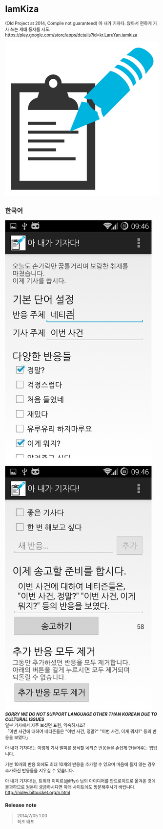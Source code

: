 # IamKiza
(Old Project at 2014, Compile not guaranteed) 아 내가 기자다. 앉아서 편하게 기사 쓰는 세태 풍자를 시도.  
https://play.google.com/store/apps/details?id=kr.LaruYan.iamkiza

![alt text](https://raw.githubusercontent.com/LaruYan/IamKiza/readme/doc/ic_launcher-web.png "Icon")


## 한국어
![alt text](https://raw.githubusercontent.com/LaruYan/IamKiza/readme/doc/ko/upper_part.png "화면 상부")
![alt text](https://raw.githubusercontent.com/LaruYan/IamKiza/readme/doc/ko/bottom_part.png "화면 하부")  
*****SORRY WE DO NOT SUPPORT LANGUAGE OTHER THAN KOREAN DUE TO CULTURAL ISSUES*****  
일부 기사에서 자주 보셨던 표현, 익숙하시죠?  
「이번 사건에 대하여 네티즌들은 "이번 사건, 정말?" "이번 사건, 이게 뭐지?" 등의 반응을 보였다」  

아 내가 기자다!는 이렇게 기사 말미를 장식할 네티즌 반응들을 손쉽게 만들어주는 앱입니다.  

기본 10개의 반응 외에도 최대 10개의 반응을 추가할 수 있으며 마음에 들지 않는 경우 추가하신 반응들을 지우실 수 있습니다.  

아 내가 기자다!는, 트위터 이피르(@lffyr) 님의 아이디어를 안드로이드로 옮겨온 것에 불과하므로 원본이 궁금하시다면 아래 사이트에도 방문해주시기 바랍니다.  
http://nidev.bitbucket.org/n.html

### Release note
> 2014/7/05 1.00  
> 최초 배포
